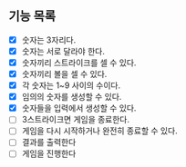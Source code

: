 ## 기능 목록

- [x] 숫자는 3자리다.
- [x] 숫자는 서로 달라야 한다.
- [x] 숫자끼리 스트라이크를 셀 수 있다.
- [x] 숫자끼리 볼을 셀 수 있다.
- [x] 각 숫자는 1~9 사이의 수이다.
- [x] 임의의 숫자를 생성할 수 있다.
- [x] 숫자들을 입력에서 생성할 수 있다.
- [ ] 3스트라이크면 게임을 종료한다.
- [ ] 게임을 다시 시작하거나 완전히 종료할 수 있다.
- [ ] 결과를 출력한다
- [ ] 게임을 진행한다